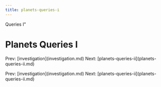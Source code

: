```yaml
---
title: planets-queries-i
---
```


Queries I\"

# Planets Queries I

Prev: \[investigation](investigation.md) Next:
\[planets-queries-ii](planets-queries-ii.md)

Prev: \[investigation](investigation.md) Next:
\[planets-queries-ii](planets-queries-ii.md)
